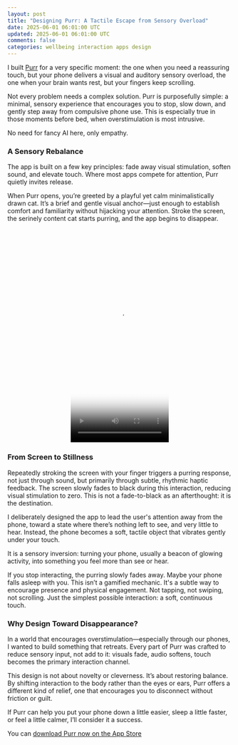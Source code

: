 ```yaml
---
layout: post
title: "Designing Purr: A Tactile Escape from Sensory Overload"
date: 2025-06-01 06:01:00 UTC
updated: 2025-06-01 06:01:00 UTC
comments: false
categories: wellbeing interaction apps design
---
```


I built [Purr](/Purr) for a very specific moment: the one when you need a reassuring touch, but your phone delivers a visual and auditory sensory overload, the one when your brain wants rest, but your fingers keep scrolling.

Not every problem needs a complex solution. Purr is purposefully simple: a minimal, sensory experience that encourages you to stop, slow down, and gently step away from compulsive phone use. This is especially true in those moments before bed, when overstimulation is most intrusive.

No need for fancy AI here, only empathy.

### A Sensory Rebalance

The app is built on a few key principles: fade away visual stimulation, soften sound, and elevate touch. Where most apps compete for attention, Purr quietly invites release.

When Purr opens, you’re greeted by a playful yet calm minimalistically drawn cat. It’s a brief and gentle visual anchor—just enough to establish comfort and familiarity without hijacking your attention. Stroke the screen, the serinely content cat starts purring, and the app begins to disappear.

<center>
<video width="220" height="480" poster="/Purr/assets/images/happy_cat.jpeg" controls>
<source src="/Purr/assets/videos/purr-video.mp4" type="video/mp4">
Your browser does not support the video tag.
</video>
</center>

### From Screen to Stillness

Repeatedly stroking the screen with your finger triggers a purring response, not just through sound, but primarily through subtle, rhythmic haptic feedback. The screen slowly fades to black during this interaction, reducing visual stimulation to zero. This is not a fade-to-black as an afterthought: it is the destination.

I deliberately designed the app to lead the user's attention away from the phone, toward a state where there’s nothing left to see, and very little to hear. Instead, the phone becomes a soft, tactile object that vibrates gently under your touch.

It is a sensory inversion: turning your phone, usually a beacon of glowing activity, into something you feel more than see or hear.

If you stop interacting, the purring slowly fades away. Maybe your phone falls asleep with you. This isn’t a gamified mechanic. It's a subtle way to encourage presence and physical engagement. Not tapping, not swiping, not scrolling. Just the simplest possible interaction: a soft, continuous touch.

### Why Design Toward Disappearance?

In a world that encourages overstimulation—especially through our phones, I wanted to build something that retreats. Every part of Purr was crafted to reduce sensory input, not add to it: visuals fade, audio softens, touch becomes the primary interaction channel.

This design is not about novelty or cleverness. It’s about restoring balance. By shifting interaction to the body rather than the eyes or ears, Purr offers a different kind of relief, one that encourages you to disconnect without friction or guilt.

If Purr can help you put your phone down a little easier, sleep a little faster, or feel a little calmer, I’ll consider it a success.

You can [download Purr now on the App Store](https://apps.apple.com/app/purr-soothe-your-screen-time/id6745490370)

